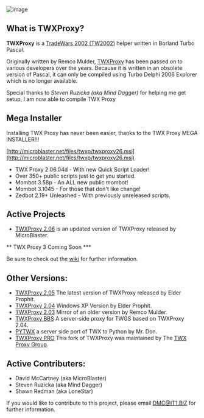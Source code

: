 ![image](https://github.com/MicroBlaster/TWXProxy/blob/master/Source/TWXProxy-MB/TWXP-Logo.jpg)

## What is TWXProxy?

**TWXProxy** is a [TradeWars 2002 (TW2002)](http://www.eisonline.com) helper written in Borland Turbo Pascal.

Originally written by Remco Mulder, [TWXProxy](https://github.com/erikh/twxproxy) has been passed on to various developers over the years. Because it is written in an obsolete version of Pascal, it can only be compiled using Turbo Delphi 2006 Explorer which is no longer available. 

Special thanks to *Steven Ruzicka (aka Mind Dagger)* for helping me get setup, I am now able to compile TWX Proxy

## Mega Installer

Installing TWX Proxy has never been easier, thanks to the TWX Proxy MEGA INSTALLER!!!

[http://microblaster.net/files/twxp/twxproxy26.msi](http://microblaster.net/files/twxp/twxproxy26.msi)

 - TWX Proxy 2.06.04d - With new Quick Script Loader!
 - Over 350+ public scripts just to get you started.
 - Mombot 3.58p - An ALL new public mombot!
 - Mombot 3.1045 - For those that don't like change!
 - Zedbot 2.19+ Unleashed - With previously unreleased scripts.

## Active Projects

* [TWXProxy 2.06](https://github.com/MicroBlaster/TWXProxy/tree/master/Source/TWXProxy-MB) is an updated version of TWXProxy released by MicroBlaster.

** TWX Proxy 3 Coming Soon ***

Be sure to check out the [wiki](https://github.com/MicroBlaster/TWXProxy/wiki) for further information.


## Other Versions:
* [TWXProxy 2.05](https://github.com/MicroBlaster/TWXProxy/tree/master/Source/TWXProxy-EP) The latest version of TWXProxy released by Elder Prophit.
* [TWXProxy 2.04](https://github.com/erikh/twxproxy) Windows XP Version by Elder Prophit.
* [TWXProxy 2.03](https://github.com/erikh/twxproxy) Mirror of an older version by Remco Mulder.
* [TWXProxy BBS](https://code.google.com/archive/p/twxproxy-ep/wikis/TwxBbsAdministrationGuide.wiki) A server-side proxy for TWGS based on TWXProxy 2.04.
* [PYTWX](https://bitbucket.org/mrdon/pytwx/src) a server side port of TWX to Python by Mr. Don.
* [TWXProxy PRO](https://sourceforge.net/projects/twxproxy/) This fork of TWXProxy was maintained by The [TWX Proxy Group](http://twxproxy.sourceforge.net/).

## Active Contributers:

* David McCartney (aka MicroBlaster)
* Steven Ruzicka (aka Mind Dagger)
* Shawn Redman (aka LoneStar)

If you would like to contribute to this project, please email DMC@IT1.BIZ for further information.
